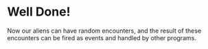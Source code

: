 # Well Done! 

Now our aliens can have random encounters, and the result of these encounters can be fired as events and handled by other programs. 